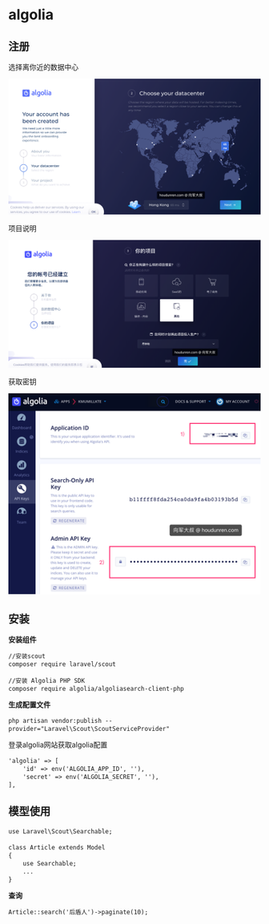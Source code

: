 # algolia

## 注册

选择离你近的数据中心

![image-20180908012825011](../assets/image-20180908012825011.png)



项目说明

![image-20180908013025626](../assets/image-20180908013025626.png)



获取密钥

![image-20180923182237492](../assets/image-20180923182237492.png)

## 安装

**安装组件**

```
//安装scout
composer require laravel/scout

//安装 Algolia PHP SDK
composer require algolia/algoliasearch-client-php
```

**生成配置文件**

```
php artisan vendor:publish --provider="Laravel\Scout\ScoutServiceProvider"
```

登录algolia网站获取algolia配置

```
'algolia' => [
	'id' => env('ALGOLIA_APP_ID', ''),
	'secret' => env('ALGOLIA_SECRET', ''),
],
```

## 模型使用

```
use Laravel\Scout\Searchable;

class Article extends Model
{
    use Searchable;
    ...
}
```

**查询**

```
Article::search('后盾人')->paginate(10);
```

